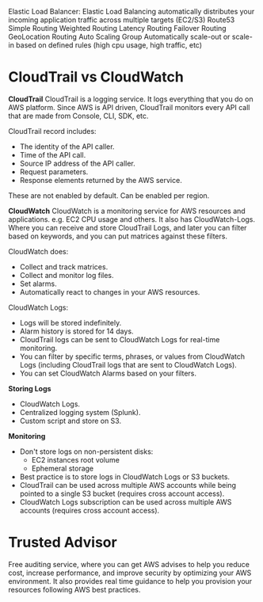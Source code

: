 Elastic Load Balancer:
    Elastic Load Balancing automatically distributes your incoming application traffic across multiple targets (EC2/S3)
Route53
    Simple Routing
    Weighted Routing
    Latency Routing
    Failover Routing
    GeoLocation Routing
Auto Scaling Group
    Automatically scale-out or scale-in based on defined rules (high cpu usage, high traffic, etc)


# CloudTrail vs CloudWatch #
**CloudTrail**
CloudTrail is a logging service. It logs everything that you do on AWS platform. Since AWS is API driven, CloudTrail monitors every API call that are made from Console, CLI, SDK, etc.

CloudTrail record includes:
- The identity of the API caller.
- Time of the API call.
- Source IP address of the API caller.
- Request parameters.
- Response elements returned by the AWS service.

These are not enabled by default. Can be enabled per region.

**CloudWatch**
CloudWatch is a monitoring service for AWS resources and applications. e.g. EC2 CPU usage and others.
It also has CloudWatch-Logs. Where you can receive and store CloudTrail Logs, and later you can filter based on keywords, and you can put matrices against these filters.

CloudWatch does:
- Collect and track matrices.
- Collect and monitor log files.
- Set alarms.
- Automatically react to changes in your AWS resources.

CloudWatch Logs:
- Logs will be stored indefinitely.
- Alarm history is stored for 14 days.
- CloudTrail logs can be sent to CloudWatch Logs for real-time monitoring.
- You can filter by specific terms, phrases, or values from CloudWatch Logs (including CloudTrail logs that are sent to CloudWatch Logs).
- You can set CloudWatch Alarms based on your filters.

**Storing Logs**
- CloudWatch Logs.
- Centralized logging system (Splunk).
- Custom script and store on S3.

**Monitoring**
- Don't store logs on non-persistent disks:
    - EC2 instances root volume
    - Ephemeral storage
- Best practice is to store logs in CloudWatch Logs or S3 buckets.
- CloudTrail can be used across multiple AWS accounts while being pointed to a single S3 bucket (requires cross account access).
- CloudWatch Logs subscription can be used across multiple AWS accounts (requires cross account access).


# Trusted Advisor #
Free auditing service, where you can get AWS advises to help you reduce cost, increase performance, and improve security by optimizing your AWS environment.
It also provides real time guidance to help you provision your resources following AWS best practices.
